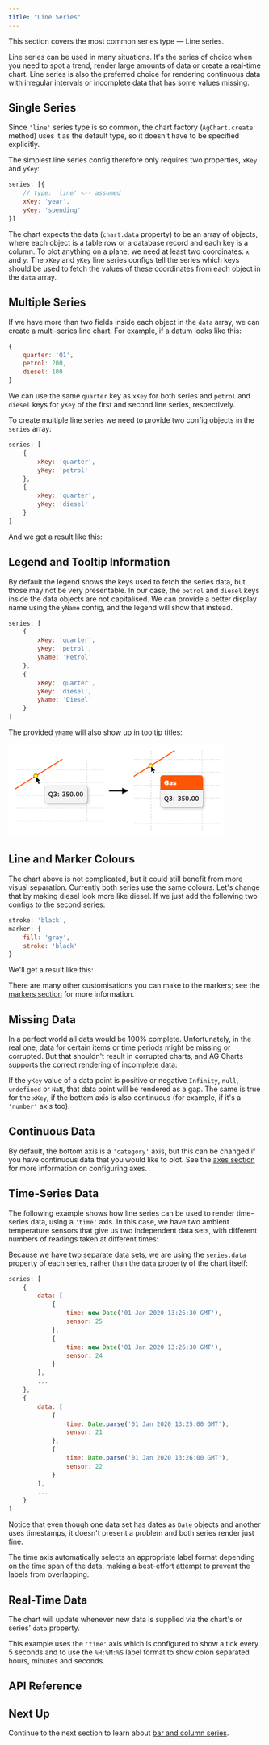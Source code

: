 ```yaml
---
title: "Line Series"
---
```


This section covers the most common series type &mdash; Line series.

Line series can be used in many situations. It's the series of choice when you need to spot a trend, render large amounts of data or create a real-time chart. Line series is also the preferred choice for rendering continuous data with irregular intervals or incomplete data that has some values missing.

## Single Series

Since `'line'` series type is so common, the chart factory (`AgChart.create` method) uses it as the default type, so it doesn't have to be specified explicitly.

The simplest line series config therefore only requires two properties, `xKey` and `yKey`:

```js
series: [{
    // type: 'line' <-- assumed
    xKey: 'year',
    yKey: 'spending'
}]
```

<chart-example title='Single Line Series' name='basic-line' type='generated'></chart-example>

The chart expects the data (`chart.data` property) to be an array of objects, where each object is a table row or a database record and each key is a column. To plot anything on a plane, we need at least two coordinates: `x` and `y`. The `xKey` and `yKey` line series configs tell the series which keys should be used to fetch the values of these coordinates from each object in the `data` array.

## Multiple Series

If we have more than two fields inside each object in the `data` array, we can create a multi-series line chart. For example, if a datum looks like this:

```js
{
    quarter: 'Q1',
    petrol: 200,
    diesel: 100
}
```

We can use the same `quarter` key as `xKey` for both series and `petrol` and `diesel` keys for `yKey` of the first and second line series, respectively.

To create multiple line series we need to provide two config objects in the `series` array:

```js
series: [
    {
        xKey: 'quarter',
        yKey: 'petrol'
    },
    {
        xKey: 'quarter',
        yKey: 'diesel'
    }
]
```

And we get a result like this:

<chart-example title='Multiple Line Series' name='multi-line' type='generated'></chart-example>

## Legend and Tooltip Information

By default the legend shows the keys used to fetch the series data, but those may not be very presentable. In our case, the `petrol` and `diesel` keys inside the data objects are not capitalised. We can provide a better display name using the `yName` config, and the legend will show that instead.

```js
series: [
    {
        xKey: 'quarter',
        yKey: 'petrol',
        yName: 'Petrol'
    },
    {
        xKey: 'quarter',
        yKey: 'diesel',
        yName: 'Diesel'
    }
]
```

<chart-example title='Legend and Tooltip Information' name='legend-info' type='generated'></chart-example>

The provided `yName` will also show up in tooltip titles:

![Left: tooltip with no title, Right: tooltip with title](resources/tooltip-titles.png)

## Line and Marker Colours

The chart above is not complicated, but it could still benefit from more visual separation. Currently both series use the same colours. Let's change that by making diesel look more like diesel. If we just add the following two configs to the second series:

```js
stroke: 'black',
marker: {
    fill: 'gray',
    stroke: 'black'
}
```

We'll get a result like this:

<chart-example title='Line and Marker Colours' name='line-marker-colors' type='generated'></chart-example>

There are many other customisations you can make to the markers; see the [markers section](/charts-markers/) for more information.

## Missing Data

In a perfect world all data would be 100% complete. Unfortunately, in the real one, data for certain items or time periods might be missing or corrupted. But that shouldn't result in corrupted charts, and AG Charts supports the correct rendering of incomplete data:

<chart-example title='Line Series with Incomplete Data' name='gap-line' type='generated'></chart-example>

If the `yKey` value of a data point is positive or negative `Infinity`, `null`, `undefined` or `NaN`, that data point will be rendered as a gap. The same is true for the `xKey`, if the bottom axis is also continuous (for example, if it's a `'number'` axis too).

## Continuous Data

By default, the bottom axis is a `'category'` axis, but this can be changed if you have continuous data that you would like to plot. See the [axes section](/charts-axes/) for more information on configuring axes.

<chart-example title='Continuous Data: Spiral Curve' name='two-number-axes' type='generated' options='{ "exampleHeight": 600 }'></chart-example>

## Time-Series Data

The following example shows how line series can be used to render time-series data, using a `'time'` axis. In this case, we have two ambient temperature sensors that give us two independent data sets, with different numbers of readings taken at different times:

<chart-example title='Time Data: Temperature Sensors' name='time-line' type='generated'></chart-example>

Because we have two separate data sets, we are using the `series.data` property of each series, rather than the `data` property of the chart itself:

```js
series: [
    {
        data: [
            {
                time: new Date('01 Jan 2020 13:25:30 GMT'),
                sensor: 25
            },
            {
                time: new Date('01 Jan 2020 13:26:30 GMT'),
                sensor: 24
            }
        ],
        ...
    },
    {
        data: [
            {
                time: Date.parse('01 Jan 2020 13:25:00 GMT'),
                sensor: 21
            },
            {
                time: Date.parse('01 Jan 2020 13:26:00 GMT'),
                sensor: 22
            }
        ],
        ...
    }
]
```

Notice that even though one data set has dates as `Date` objects and another uses timestamps, it doesn't present a problem and both series render just fine.

The time axis automatically selects an appropriate label format depending on the time span of the data, making a best-effort attempt to prevent the labels from overlapping.

## Real-Time Data

The chart will update whenever new data is supplied via the chart's or series' `data` property.

<chart-example title='Real-Time Chart: Core Voltage' name='real-time' type='generated'></chart-example>

This example uses the `'time'` axis which is configured to show a tick every 5 seconds and to use the `%H:%M:%S` label format to show colon separated hours, minutes and seconds.

## API Reference

<api-documentation source='charts-api/api.json' section='line' options='{ "showSnippets": true }'></api-documentation>

## Next Up

Continue to the next section to learn about [bar and column series](/charts-bar-series/).
